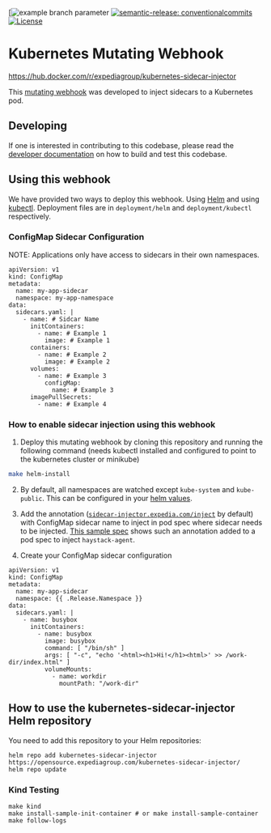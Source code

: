 [![example branch parameter](https://github.com/ExpediaGroup/kubernetes-sidecar-injector/actions/workflows/helm_release.yaml/badge.svg?branch=main)
[![semantic-release: conventionalcommits](https://img.shields.io/badge/semantic--release-conventionalcommits-e10079?logo=semantic-release)](https://github.com/semantic-release/semantic-release)
[![License](https://img.shields.io/badge/license-Apache%20License%202.0-blue.svg)](https://github.com/ExpediaGroup/kubernetes-sidecar-injector/blob/main/LICENSE)

Kubernetes Mutating Webhook
===========

https://hub.docker.com/r/expediagroup/kubernetes-sidecar-injector

This [mutating webhook](https://kubernetes.io/docs/reference/access-authn-authz/admission-controllers/#mutatingadmissionwebhook) was developed to inject sidecars to a Kubernetes pod. 

## Developing

If one is interested in contributing to this codebase, please read the [developer documentation](DEVELOP.md) on how to build and test this codebase.

## Using this webhook

We have provided two ways to deploy this webhook. Using [Helm](https://helm.sh/) and using [kubectl](https://kubernetes.io/docs/reference/kubectl/overview/). Deployment files are in `deployment/helm` and `deployment/kubectl` respectively.

### ConfigMap Sidecar Configuration

NOTE: Applications only have access to sidecars in their own namespaces.

```
apiVersion: v1
kind: ConfigMap
metadata:
  name: my-app-sidecar
  namespace: my-app-namespace
data:
  sidecars.yaml: |
    - name: # Sidcar Name
      initContainers:
        - name: # Example 1
          image: # Example 1
      containers:
        - name: # Example 2
          image: # Example 2
      volumes:
        - name: # Example 3
          configMap:
            name: # Example 3
      imagePullSecrets:
        - name: # Example 4
```


### How to enable sidecar injection using this webhook

1. Deploy this mutating webhook by cloning this repository and running the following command (needs kubectl installed and configured to point to the kubernetes cluster or minikube)

```bash
make helm-install
```

2. By default, all namespaces are watched except `kube-system` and `kube-public`. This can be configured in your [helm values](charts/kubernetes-sidecar-injector/values.yaml#L13-L19).

3. Add the annotation ([`sidecar-injector.expedia.com/inject`](charts/kubernetes-sidecar-injector/values.yaml#L9-L10) by default) with ConfigMap sidecar name to inject in pod spec where sidecar needs to be injected. [This sample spec](sample/chart/echo-server/templates/deployment.yaml#L16) shows such an annotation added to a pod spec to inject `haystack-agent`.

4. Create your ConfigMap sidecar configuration

```
apiVersion: v1
kind: ConfigMap
metadata:
  name: my-app-sidecar
  namespace: {{ .Release.Namespace }}
data:
  sidecars.yaml: |
    - name: busybox
      initContainers:
        - name: busybox
          image: busybox
          command: [ "/bin/sh" ]
          args: [ "-c", "echo '<html><h1>Hi!</h1><html>' >> /work-dir/index.html" ]
          volumeMounts:
            - name: workdir
              mountPath: "/work-dir"
```
## How to use the kubernetes-sidecar-injector Helm repository

You need to add this repository to your Helm repositories:

```
helm repo add kubernetes-sidecar-injector  https://opensource.expediagroup.com/kubernetes-sidecar-injector/
helm repo update
```

### Kind Testing
```shell
make kind
make install-sample-init-container # or make install-sample-container
make follow-logs
```